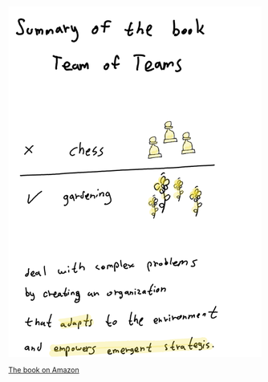 ![team of teams](team.png)

[The book on Amazon](https://www.amazon.com/Team-Teams-Rules-Engagement-Complex/dp/1591847486)

